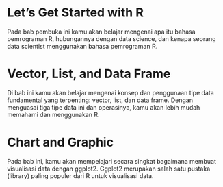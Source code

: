 # Let’s Get Started with R
Pada bab pembuka ini kamu akan belajar mengenai apa itu bahasa pemrograman R, hubungannya dengan data science, dan kenapa seorang data scientist menggunakan bahasa pemrograman R.

# Vector, List, and Data Frame
Di bab ini kamu akan belajar mengenai konsep dan penggunaan tipe data fundamental yang terpenting: vector, list, dan data frame.
Dengan menguasai tiga tipe data ini dan operasinya, kamu akan lebih mudah memahami dan menggunakan R.

# Chart and Graphic
Pada bab ini, kamu akan mempelajari secara singkat bagaimana membuat visualisasi data dengan ggplot2. Ggplot2 merupakan salah satu pustaka (library) paling populer dari R untuk visualisasi data.
